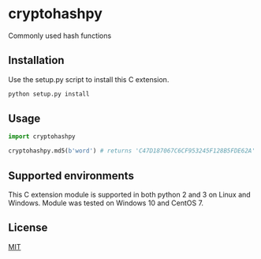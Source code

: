 # cryptohashpy
Commonly used hash functions

## Installation
Use the setup.py script to install this C extension.

```bash
python setup.py install
```

## Usage

```python
import cryptohashpy

cryptohashpy.md5(b'word') # returns 'C47D187067C6CF953245F128B5FDE62A'
```

## Supported environments
This C extension module is supported in both python 2 and 3 on Linux and Windows. 
Module was tested on Windows 10 and CentOS 7.

## License
[MIT](https://choosealicense.com/licenses/mit/)
